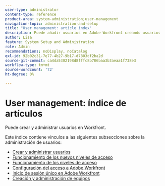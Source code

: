 ```yaml
---
user-type: administrator
content-type: reference
product-area: system-administration;user-management
navigation-topic: administration-and-setup
title: "User management: article index"
description: Puede añadir usuarios en Adobe Workfront creando usuarios individuales desde cero o copiando los existentes.
author: Lisa
feature: System Setup and Administration
role: Admin
recommendations: noDisplay, noCatalog
exl-id: 92b02c31-7e77-4b27-9b17-d7803df2ba2d
source-git-commit: ca4da5302198d8fffc8b706baa3b3aeaa1f738e3
workflow-type: tm+mt
source-wordcount: '72'
ht-degree: 0%

---
```


# User management: índice de artículos

<!-- Audited: 12/2023 -->

Puede crear y administrar usuarios en Workfront.

Este índice contiene vínculos a las siguientes subsecciones sobre la administración de usuarios:

* [Crear y administrar usuarios](../../administration-and-setup/add-users/create-and-manage-users/create-and-manage-users.md)
* [Funcionamiento de los nuevos niveles de acceso](/help/quicksilver/administration-and-setup/add-users/how-access-levels-work/access-levels-toc.md)
* [Funcionamiento de los niveles de acceso](../../administration-and-setup/add-users/access-levels-and-object-permissions/access-levels.md)
* [Configuración del acceso a Adobe Workfront](../../administration-and-setup/add-users/configure-and-grant-access/configure-access.md)
* [Inicio de sesión único en Adobe Workfront](../../administration-and-setup/add-users/single-sign-on/single-sign-on.md)
* [Creación y administración de equipos](../../administration-and-setup/add-users/create-and-manage-teams/create-and-manage-teams.md)